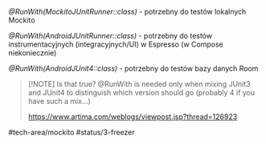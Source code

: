 _@RunWith(MockitoJUnitRunner::class)_ - potrzebny do testów lokalnych Mockito

_@RunWith(AndroidJUnitRunner::class)_ - potrzebny do testów instrumentacyjnych (integracyjnych/UI) w Espresso (w Compose niekoniecznie)

_@RunWith(AndroidJUnit4::class)_ - potrzebny do testów bazy danych Room



> [!NOTE] Is that true?
> @RunWith is needed only when mixing JUnit3 and JUnit4 to distinguish which version should go (probably 4 if you have such a mix...)
> 
> https://www.artima.com/weblogs/viewpost.jsp?thread=126923
> 


#tech-area/mockito 
#status/3-freezer 
